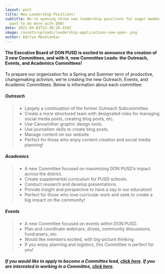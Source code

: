 ```yaml
---
layout: post
title: New Leadership Positions!
subtitle: We're opening three new leadership positions for eager members who
  want to do more with DON!
date: 2021-04-02T22:30:28.410Z
image: /assets/uploads/leadership-applications-now-open-.png
author: Aditya Mavalankar
---
```

#### The Executive Board of DON PUSD is excited to announce the creation of 3 new Committees, and with it, new Committee Leads: the Outreach, Events, and Academics Committees!

To prepare our organization for a Spring and Summer term of productive, changemaking activism, we're creating the new Outreach, Events, and Academic Committees. Below is information about each committee:

##### Outreach

> * Largely a continuation of the former Outreach Subcommittee.
> * Create a more structured team with designated roles for managing social media posts, creating blog posts, etc.
> * Use Canva/other graphic design tools.
> * Use journalism skills to create blog posts.
> * Manage content on our website.
> * Perfect for those who enjoy content creation and social media planning!

##### Academics

> * A new Committee focused on maximizing DON PUSD’s impact across the district.
> * Create supplemental curriculum for PUSD schools.
> * Conduct research and develop presentations.
> * Provide insight and perspective to have a say in our education!
> * Perfect for those who love curricular work and seek to create a big impact on the community!

##### Events

> * A new Committee focused on events within DON PUSD.
> * Plan and coordinate webinars, drives, community discussions, fundraisers, etc.
> * Would like members excited, with big-picture thinking. 
> * If you enjoy planning and logistics, this Committee is perfect for you!

#### *If you would like to apply to become a Committee lead, [click here](https://forms.gle/TtZsSjj19W9p3nbu9). If you are interested in working in a Committee, [click here](https://forms.gle/MGZDDQ97d6n4zghr6).*